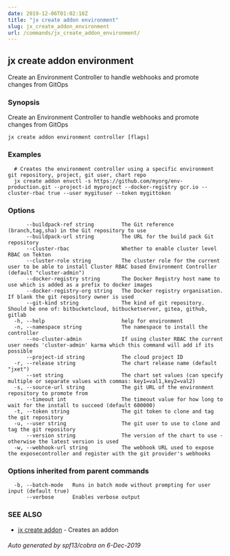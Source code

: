 ```yaml
---
date: 2019-12-06T01:02:18Z
title: "jx create addon environment"
slug: jx_create_addon_environment
url: /commands/jx_create_addon_environment/
---
```

## jx create addon environment

Create an Environment Controller to handle webhooks and promote changes from GitOps

### Synopsis

Create an Environment Controller to handle webhooks and promote changes from GitOps

```
jx create addon environment controller [flags]
```

### Examples

```
  # Creates the environment controller using a specific environment git repository, project, git user, chart repo
  jx create addon envctl -s https://github.com/myorg/env-production.git --project-id myproject --docker-registry gcr.io --cluster-rbac true --user mygituser --token mygittoken
```

### Options

```
      --buildpack-ref string         The Git reference (branch,tag,sha) in the Git repository to use
      --buildpack-url string         The URL for the build pack Git repository
      --cluster-rbac                 Whether to enable cluster level RBAC on Tekton
      --cluster-role string          The cluster role for the current user to be able to install Cluster RBAC based Environment Controller (default "cluster-admin")
      --docker-registry string       The Docker Registry host name to use which is added as a prefix to docker images
      --docker-registry-org string   The Docker registry organisation. If blank the git repository owner is used
      --git-kind string              The kind of git repository. Should be one of: bitbucketcloud, bitbucketserver, gitea, github, gitlab
  -h, --help                         help for environment
  -n, --namespace string             The namespace to install the controller
      --no-cluster-admin             If using cluster RBAC the current user needs 'cluster-admin' karma which this command will add if its possible
      --project-id string            The cloud project ID
  -r, --release string               The chart release name (default "jxet")
      --set string                   The chart set values (can specify multiple or separate values with commas: key1=val1,key2=val2)
  -s, --source-url string            The git URL of the environment repository to promote from
      --timeout int                  The timeout value for how long to wait for the install to succeed (default 600000)
  -t, --token string                 The git token to clone and tag the git repository
  -u, --user string                  The git user to use to clone and tag the git repository
      --version string               The version of the chart to use - otherwise the latest version is used
  -w, --webhook-url string           The webhook URL used to expose the exposecontroller and register with the git provider's webhooks
```

### Options inherited from parent commands

```
  -b, --batch-mode   Runs in batch mode without prompting for user input (default true)
      --verbose      Enables verbose output
```

### SEE ALSO

* [jx create addon](/commands/jx_create_addon/)	 - Creates an addon

###### Auto generated by spf13/cobra on 6-Dec-2019
